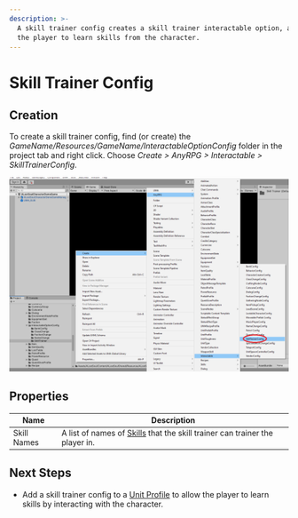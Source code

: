 ```yaml
---
description: >-
  A skill trainer config creates a skill trainer interactable option, allowing
  the player to learn skills from the character.
---
```


# Skill Trainer Config

## Creation

To create a skill trainer config, find (or create) the _GameName/Resources/GameName/InteractableOptionConfig_ folder in the project tab and right click.  Choose _Create > AnyRPG > Interactable > SkillTrainerConfig_.

![](<../../.gitbook/assets/image (6).png>)

## Properties

| Name        | Description                                                                                |
| ----------- | ------------------------------------------------------------------------------------------ |
| Skill Names | A list of names of [Skills](../skill.md) that the skill trainer can trainer the player in. |

## Next Steps

* Add a skill trainer config to a [Unit Profile](../unit-profile.md) to allow the player to learn skills by interacting with the character.
